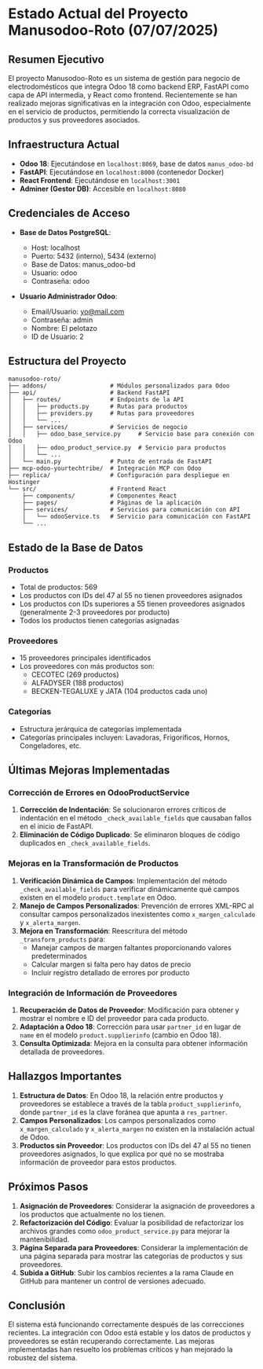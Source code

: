 # Estado Actual del Proyecto Manusodoo-Roto (07/07/2025)

## Resumen Ejecutivo

El proyecto Manusodoo-Roto es un sistema de gestión para negocio de electrodomésticos que integra Odoo 18 como backend ERP, FastAPI como capa de API intermedia, y React como frontend. Recientemente se han realizado mejoras significativas en la integración con Odoo, especialmente en el servicio de productos, permitiendo la correcta visualización de productos y sus proveedores asociados.

## Infraestructura Actual

- **Odoo 18**: Ejecutándose en `localhost:8069`, base de datos `manus_odoo-bd`
- **FastAPI**: Ejecutándose en `localhost:8000` (contenedor Docker)
- **React Frontend**: Ejecutándose en `localhost:3001`
- **Adminer (Gestor DB)**: Accesible en `localhost:8080`

## Credenciales de Acceso

- **Base de Datos PostgreSQL**:
  - Host: localhost
  - Puerto: 5432 (interno), 5434 (externo)
  - Base de Datos: manus_odoo-bd
  - Usuario: odoo
  - Contraseña: odoo

- **Usuario Administrador Odoo**:
  - Email/Usuario: yo@mail.com
  - Contraseña: admin
  - Nombre: El pelotazo
  - ID de Usuario: 2

## Estructura del Proyecto

```
manusodoo-roto/
├── addons/                  # Módulos personalizados para Odoo
├── api/                     # Backend FastAPI
│   ├── routes/              # Endpoints de la API
│   │   ├── products.py      # Rutas para productos
│   │   ├── providers.py     # Rutas para proveedores
│   │   └── ...
│   ├── services/            # Servicios de negocio
│   │   ├── odoo_base_service.py     # Servicio base para conexión con Odoo
│   │   ├── odoo_product_service.py  # Servicio para productos
│   │   └── ...
│   └── main.py              # Punto de entrada de FastAPI
├── mcp-odoo-yourtechtribe/  # Integración MCP con Odoo
├── replica/                 # Configuración para despliegue en Hostinger
└── src/                     # Frontend React
    ├── components/          # Componentes React
    ├── pages/               # Páginas de la aplicación
    ├── services/            # Servicios para comunicación con API
    │   └── odooService.ts   # Servicio para comunicación con FastAPI
    └── ...
```

## Estado de la Base de Datos

### Productos
- Total de productos: 569
- Los productos con IDs del 47 al 55 no tienen proveedores asignados
- Los productos con IDs superiores a 55 tienen proveedores asignados (generalmente 2-3 proveedores por producto)
- Todos los productos tienen categorías asignadas

### Proveedores
- 15 proveedores principales identificados
- Los proveedores con más productos son:
  - CECOTEC (269 productos)
  - ALFADYSER (188 productos)
  - BECKEN-TEGALUXE y JATA (104 productos cada uno)

### Categorías
- Estructura jerárquica de categorías implementada
- Categorías principales incluyen: Lavadoras, Frigoríficos, Hornos, Congeladores, etc.

## Últimas Mejoras Implementadas

### Corrección de Errores en OdooProductService
1. **Corrección de Indentación**: Se solucionaron errores críticos de indentación en el método `_check_available_fields` que causaban fallos en el inicio de FastAPI.
2. **Eliminación de Código Duplicado**: Se eliminaron bloques de código duplicados en `_check_available_fields`.

### Mejoras en la Transformación de Productos
1. **Verificación Dinámica de Campos**: Implementación del método `_check_available_fields` para verificar dinámicamente qué campos existen en el modelo `product.template` en Odoo.
2. **Manejo de Campos Personalizados**: Prevención de errores XML-RPC al consultar campos personalizados inexistentes como `x_margen_calculado` y `x_alerta_margen`.
3. **Mejora en Transformación**: Reescritura del método `_transform_products` para:
   - Manejar campos de margen faltantes proporcionando valores predeterminados
   - Calcular margen si falta pero hay datos de precio
   - Incluir registro detallado de errores por producto

### Integración de Información de Proveedores
1. **Recuperación de Datos de Proveedor**: Modificación para obtener y mostrar el nombre e ID del proveedor para cada producto.
2. **Adaptación a Odoo 18**: Corrección para usar `partner_id` en lugar de `name` en el modelo `product.supplierinfo` (cambio en Odoo 18).
3. **Consulta Optimizada**: Mejora en la consulta para obtener información detallada de proveedores.

## Hallazgos Importantes

1. **Estructura de Datos**: En Odoo 18, la relación entre productos y proveedores se establece a través de la tabla `product_supplierinfo`, donde `partner_id` es la clave foránea que apunta a `res_partner`.
2. **Campos Personalizados**: Los campos personalizados como `x_margen_calculado` y `x_alerta_margen` no existen en la instalación actual de Odoo.
3. **Productos sin Proveedor**: Los productos con IDs del 47 al 55 no tienen proveedores asignados, lo que explica por qué no se mostraba información de proveedor para estos productos.

## Próximos Pasos

1. **Asignación de Proveedores**: Considerar la asignación de proveedores a los productos que actualmente no los tienen.
2. **Refactorización del Código**: Evaluar la posibilidad de refactorizar los archivos grandes como `odoo_product_service.py` para mejorar la mantenibilidad.
3. **Página Separada para Proveedores**: Considerar la implementación de una página separada para mostrar las categorías de productos y sus proveedores.
4. **Subida a GitHub**: Subir los cambios recientes a la rama Claude en GitHub para mantener un control de versiones adecuado.

## Conclusión

El sistema está funcionando correctamente después de las correcciones recientes. La integración con Odoo está estable y los datos de productos y proveedores se están recuperando correctamente. Las mejoras implementadas han resuelto los problemas críticos y han mejorado la robustez del sistema.